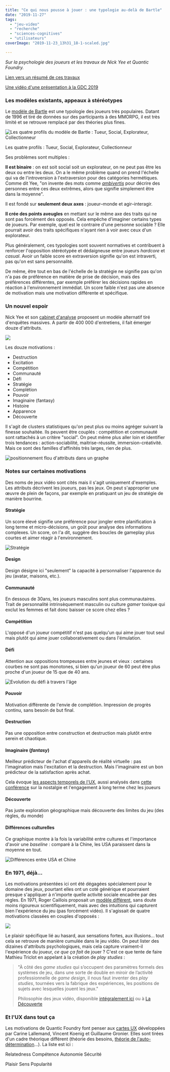 ```yaml
---
title: "Ce qui nous pousse à jouer : une typologie au-delà de Bartle"
date: "2019-11-27"
tags:
  - "jeu-video"
  - "recherche"
  - "sciences-cognitives"
  - "utilisateurs"
coverImage: "2019-11-23_13h31_18-1-scaled.jpg"

---
```


_Sur la psychologie des joueurs et les travaux de Nick Yee et Quantic Foundry._

[Lien vers un résumé de ces travaux](https://quanticfoundry.com/gdc2019/)

[Une vidéo d'une présentation à la GDC 2019](https://www.gdcvault.com/play/1025742/A-Deep-Dive-into-the)

### Les modèles existants, appeaux à stéréotypes

Le [modèle de Bartle](https://en.wikipedia.org/wiki/Bartle_taxonomy_of_player_types) est une typologie des joueurs très populaires. Datant de 1996 et tiré de données sur des participants à des MMORPG, il est très limité et se retrouve remplacé par des théories plus fines.

![Les quatre profils du modèle de Bartle : Tueur, Social, Explorateur, Collectionneur](/assets/images/2019-11-23_13h31_18-1024x575.jpg)

Les quatre profils : Tueur, Social, Explorateur, Collectionneur

Ses problèmes sont multiples :

**Il est binaire** : on est soit social soit un explorateur, on ne peut pas être les deux ou entre les deux. On a le même problème quand on prend l'échelle qui va de l'introversion à l'extraversion pour des catégories hermétiques. Comme dit Yee, "on invente des mots comme [_ambivertis_](https://dictionary.cambridge.org/fr/dictionnaire/anglais/ambivert) pour décrire des personnes entre ces deux extrêmes, alors que signifie simplement être dans la moyenne".

Il est fondé sur **seulement deux axes** : joueur–monde et agir–interagir.

**Il crée des points aveugles** en mettant sur le même axe des traits qui ne sont pas forcément des opposés. Cela empêche d'imaginer certains types de joueurs. Par exemple, quel est le contraire d'une personne sociable ? Elle pourrait avoir des traits spécifiques n'ayant rien à voir avec ceux d'un explorateur.

Plus généralement, ces typologies sont souvent normatives et contribuent à renforcer l'opposition stéréotypée et dédaigneuse entre joueurs _hardcore_ et _casual_. Avoir un faible score en extraversion signifie qu'on est intraverti, pas qu'on est sans personnalité.

De même, être tout en bas de l'échelle de la stratégie ne signifie pas qu'on n'a pas de préférence en matière de prise de décision, mais des préférences différentes, par exemple préférer les décisions rapides en réaction à l'environnement immédiat. Un score faible n'est pas une absence de motivation mais une motivation différente et spécifique.

### Un nouvel espoir

Nick Yee et son [cabinet d'analyse](https://quanticfoundry.com/gdc2019/) proposent un modèle alternatif tiré d'enquêtes massives. A partir de 400 000 d'entretiens, il fait émerger douze d'attributs.

![](/assets/images/Sans-titre-1024x575.png)

Les douze motivations :

- Destruction
- Excitation
- Compétition
- Communauté
- Défi
- Stratégie
- Complétion
- Pouvoir
- Imaginaire (fantasy)
- Histoire
- Apparence
- Découverte


Il s'agit de clusters statistiques qu'on peut plus ou moins agréger suivant la finesse souhaitée. Ils peuvent être couplés : compétition et communauté sont rattachés à un critère "social". On peut même plus aller loin et identifier trois tendances : action-sociabilité, maitrise-réussite, immersion-créativité. Mais ce sont des familles d'affinités très larges, rien de plus.

![positionnement flou d'attributs dans un graphe](/assets/images/image.png)

### Notes sur certaines motivations

Des noms de jeux vidéo sont cités mais il s'agit uniquement d'exemples. Les attributs décrivent les joueurs, pas les jeux. On peut s'approprier une œuvre de plein de façons, par exemple en pratiquant un jeu de stratégie de manière bourrine.

#### **Stratégie**

Un score élevé signifie une préférence pour jongler entre planification à long terme et micro-décisions, un goût pour analyse des informations complexes. Un score, on l'a dit, suggère des boucles de gameplay plus courtes et aimer réagir à l'environnement.

![Stratégie](/assets/images/2019-11-23_18h37_04-1024x579.jpg)

#### Design

Design désigne ici "seulement" la capacité à personnaliser l'apparence du jeu (avatar, maisons, etc.).

#### Communauté

En dessous de 30ans, les joueurs masculins sont plus communautaires. Trait de personnalité intrinsèquement masculin ou culture _gamer_ toxique qui exclut les femmes et fait donc baisser ce score chez elles ?

#### **Compétition**

L'opposé d'un joueur compétitif n'est pas quelqu'un qui aime jouer tout seul mais plutôt qui aime jouer collaborativement ou dans l'émulation.

#### Défi

Attention aux oppositions trompeuses entre jeunes et vieux : certaines courbes ne sont pas monotones, si bien qu'un joueur de 60 peut être plus proche d'un joueur de 15 que de 40 ans.

![Evolution du défi à travers l'âge](/assets/images/Capture-d’écran-2019-11-27-à-20.19.22-1024x575.png)

#### Pouvoir

Motivation différente de l'envie de complétion. Impression de progrès continu, sans besoin de but final.

#### Destruction

Pas une opposition entre construction et destruction mais plutôt entre serein et chaotique.

#### Imaginaire (_fantasy_)

Meilleur prédicteur de l'achat d'appareils de réalité virtuelle : pas l'imagination mais l'excitation et la destruction. Mais l'imaginaire est un bon prédicteur de la satisfaction après achat.

Cela évoque [les aspects temporels de l'UX](https://uxmind.eu/2014/07/09/l-ux-est-dynamique/), aussi analysés dans [cette conférence](https://www.gdcvault.com/play/1023329/Engines-of-Play-How-Player) sur la nostalgie et l'engagement à long terme chez les joueurs

#### Découverte

Pas juste exploration géographique mais découverte des limites du jeu (des règles, du monde)

#### Différences culturelles

Ce graphique montre à la fois la variabilité entre cultures et l'importance d'avoir une _baseline_ : comparé à la Chine, les USA paraissent dans la moyenne en tout.

![Différences entre USA et Chine ](/assets/images/Capture-d’écran-2019-11-27-à-20.16.16-1024x567.png)

### En 1971, déjà…

Les motivations présentées ici ont été dégagées spécialement pour le domaine des jeux, pourtant elles ont un coté générique et pourraient presque s'appliquer à n'importe quelle activité sociale encadrée par des règles. En 1971, Roger Caillois proposait un [modèle différent](http://azumanurlin.over-blog.com/2015/08/en-bref-roger-caillois.html), sans doute moins rigoureux scientifiquement, mais avec des intuitions qui capturent bien l'expérience du jeu (pas forcément vidéo). Il s'agissait de quatre motivations classées en couples d'opposés :

![](/assets/images/RCaillois.jpg)

Le plaisir spécifique lié au hasard, aux sensations fortes, aux illusions... tout cela se retrouve de manière cumulée dans le jeu vidéo. On peut lister des dizaines d'attributs psychologiques, mais cela capture vraiment-il l'expérience du joueur, _ce que ça fait_ de jouer ? C'est ce que tente de faire Mathieu Triclot en appelant à la création de _play studies_ :

> "À côté des _game studies_ qui s’occupent des paramètres formels des systèmes de jeu, dans une sorte de double en miroir de l’activité professionnelle de _game design_, il nous faut inventer des _play studies_, tournées vers la fabrique des expériences, les positions de sujets avec lesquelles jouent les jeux."
>
> Philosophie des jeux vidéo, disponible [intégralement ici](https://www.editions-zones.fr/lyber?philosophie-des-jeux-video) ou à [La Découverte](https://www.editionsladecouverte.fr/catalogue/index-Philosophie_des_jeux_vid__o-9782707197672.html)

### Et l'UX dans tout ça

Les motivations de Quantic Foundry font penser aux [cartes UX](https://uxmind.eu/portfolio/ux-design-and-evaluation-cards/) développées par Carine Lallemand, Vincent Koenig et Guillaume Gronier. Elles sont tirées d'un cadre théorique différent (théorie des besoins, [théorie de l'auto-détermination](https://en.wikipedia.org/wiki/Self-determination_theory)…). La liste est ici :

Relatedness
Compétence
Autonomie
Sécurité

Plaisir
Sens
Popularité
